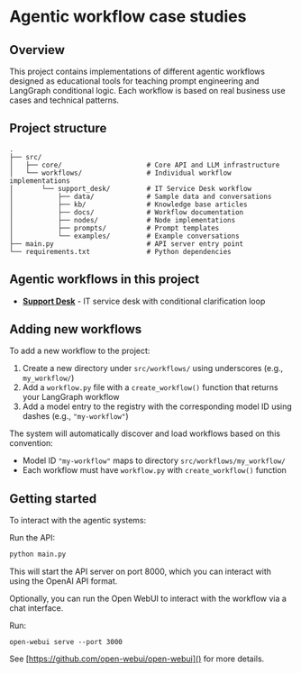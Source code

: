 # Agentic workflow case studies

## Overview

This project contains implementations of different agentic workflows designed as educational tools for teaching prompt engineering and LangGraph conditional logic. Each workflow is based on real business use cases and technical patterns.

## Project structure

```
.
├── src/
│   ├── core/                     # Core API and LLM infrastructure
│   └── workflows/                # Individual workflow implementations
│       └── support_desk/         # IT Service Desk workflow
│           ├── data/             # Sample data and conversations
│           ├── kb/               # Knowledge base articles
│           ├── docs/             # Workflow documentation
│           ├── nodes/            # Node implementations
│           ├── prompts/          # Prompt templates
│           └── examples/         # Example conversations
├── main.py                       # API server entry point
└── requirements.txt              # Python dependencies
```

## Agentic workflows in this project

- **[Support Desk](src/workflows/support_desk/README.md)** - IT service desk with conditional clarification loop

## Adding new workflows

To add a new workflow to the project:

1. Create a new directory under `src/workflows/` using underscores (e.g., `my_workflow/`)
2. Add a `workflow.py` file with a `create_workflow()` function that returns your LangGraph workflow
3. Add a model entry to the registry with the corresponding model ID using dashes (e.g., `"my-workflow"`)

The system will automatically discover and load workflows based on this convention:
- Model ID `"my-workflow"` maps to directory `src/workflows/my_workflow/`
- Each workflow must have `workflow.py` with `create_workflow()` function

## Getting started

To interact with the agentic systems:


Run the API:

```bash
python main.py
```


This will start the API server on port 8000, which you can interact with using the OpenAI API format.

Optionally, you can run the Open WebUI to interact with the workflow via a chat interface.

Run:

```shell
open-webui serve --port 3000
```

See [https://github.com/open-webui/open-webui]() for more details.

